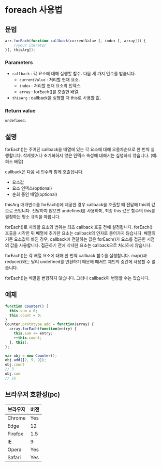 # foreach 사용법

## 문법

```js
arr.forEach(function callback(currentValue [, index [, array]]) {
    //your iterator
}[, thisArg]);
```


### Parameters
- `callback` : 각 요소에 대해 실행할 함수. 다음 세 가지 인수를 받습니다.
    - `currentValue` : 처리할 현재 요소.
    - `index` : 처리할 현재 요소의 인덱스.
    - `array` : forEach()를 호출한 배열.
- `thisArg` : callback을 실행할 때 this로 사용할 값.

### Return value
`undefined.`

## 설명
forEach()는 주어진 callback을 배열에 있는 각 요소에 대해 오름차순으로 한 번씩 실행합니다. 삭제했거나 초기화하지 않은 인덱스 속성에 대해서는 실행하지 않습니다. (예: 희소 배열)

callback은 다음 세 인수와 함께 호출됩니다.
- 요소값
- 요소 인덱스(optional)
- 순회 중인 배열(optional)

thisArg 매개변수를 forEach()에 제공한 경우 callback을 호출할 때 전달해 this의 값으로 쓰입니다. 전달하지 않으면 undefined를 사용하며, 최종 this 값은 함수의 this를 결정하는 평소 규칙을 따릅니다.

forEach()로 처리할 요소의 범위는 최초 callback 호출 전에 설정됩니다. forEach() 호출을 시작한 뒤 배열에 추가한 요소는 callback의 인자로 들어가지 않습니다. 배열의 기존 요소값이 바뀐 경우, callback에 전달하는 값은 forEach()가 요소를 접근한 시점의 값을 사용합니다. 접근하기 전에 삭제한 요소는 callback으로 처리하지 않습니다.

forEach()는 각 배열 요소에 대해 한 번씩 callback 함수를 실행합니다. map()과 reduce()와는 달리 undefined를 반환하기 때문에 메서드 체인의 중간에 사용할 수 없습니다. 

forEach()는 배열을 변형하지 않습니다. 그러나 callback이 변형할 수는 있습니다.

## 예제

```js
function Counter() {
  this.sum = 0;
  this.count = 0;
}
Counter.prototype.add = function(array) {
  array.forEach(function(entry) {
    this.sum += entry;
    ++this.count;
  }, this);
};

var obj = new Counter();
obj.add([2, 5, 9]);
obj.count
// 3
obj.sum
// 16
```

## 브라우저 호환성(pc)

브라우저 | 버전
--------|----------
Chrome | Yes
Edge | 12
Firefox | 1.5
IE | 9
Opera | Yes
Safari | Yes